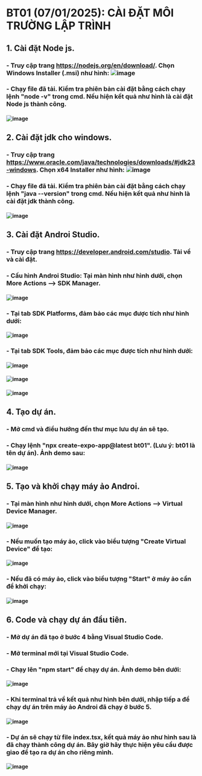 # BT01 (07/01/2025): CÀI ĐẶT MÔI TRƯỜNG LẬP TRÌNH
## 1. Cài đặt Node js.
### - Truy cập trang https://nodejs.org/en/download/. Chọn Windows Installer (.msi) như hình: ![image](https://github.com/user-attachments/assets/95672c44-b730-42e5-a7d2-bef0b2b72b30)
### - Chạy file đã tải. Kiểm tra phiên bản cài đặt bằng cách chạy lệnh "node -v" trong cmd. Nếu hiện kết quả như hình là cài đặt Node js thành công. 
#### ![image](https://github.com/user-attachments/assets/a80cd637-b37e-4cd4-990b-5bc3c015aaca)
## 2. Cài đặt jdk cho windows.
### - Truy cập trang https://www.oracle.com/java/technologies/downloads/#jdk23-windows. Chọn x64 Installer như hình: ![image](https://github.com/user-attachments/assets/497bfba5-15dc-41a9-9e1e-82de14142ffd)
### - Chạy file đã tải. Kiểm tra phiên bản cài đặt bằng cách chạy lệnh "java --version" trong cmd. Nếu hiện kết quả như hình là cài đặt jdk thành công. 
#### ![image](https://github.com/user-attachments/assets/cf129c74-d7b7-4479-a9ef-864a152d079d)
## 3. Cài đặt Androi Studio.
### - Truy cập trang https://developer.android.com/studio. Tải về và cài đặt.
### - Cấu hình Androi Studio: Tại màn hình như hình dưới, chọn More Actions --> SDK Manager. 
#### ![image](https://github.com/user-attachments/assets/3b12198c-141f-4198-a5b9-4d403cbc53df)
### - Tại tab SDK Platforms, đảm bảo các mục được tích như hình dưới: 
#### ![image](https://github.com/user-attachments/assets/2cf50642-0cda-4184-be97-07ed779e44bf)
### - Tại tab SDK Tools, đảm bảo các mục được tích như hình dưới: 
#### ![image](https://github.com/user-attachments/assets/1fafa86b-daaf-45ee-95d4-77de7c9f7c4e)
#### ![image](https://github.com/user-attachments/assets/3f474364-a859-4abf-af50-83acc8c3990a)
#### ![image](https://github.com/user-attachments/assets/37022399-d44e-4bf1-869c-0140ad8da685)
## 4. Tạo dự án.
### - Mở cmd và điều hướng đến thư mục lưu dự án sẽ tạo.
### - Chạy lệnh "npx create-expo-app@latest bt01". (Lưu ý: bt01 là tên dự án). Ảnh demo sau: 
#### ![image](https://github.com/user-attachments/assets/94f41cb7-705e-46eb-987a-ec795d9e02a2)
## 5. Tạo và khởi chạy máy ảo Androi.
### - Tại màn hình như hình dưới, chọn More Actions --> Virtual Device Manager.
#### ![image](https://github.com/user-attachments/assets/ac16ffb1-93d0-464e-a807-adb56d5f637e)
### - Nếu muốn tạo máy ảo, click vào biểu tượng "Create Virtual Device" để tạo: 
#### ![image](https://github.com/user-attachments/assets/0902d28c-1e7a-413d-a843-f0e5b5773eae)
### - Nếu đã có máy ảo, click vào biểu tượng "Start" ở máy ảo cần để khởi chạy: 
#### ![image](https://github.com/user-attachments/assets/a3f8d817-4968-4731-8dc5-6485ee58785a)
## 6. Code và chạy dự án đầu tiên.
### - Mở dự án đã tạo ở bước 4 bằng Visual Studio Code.
### - Mở terminal mới tại Visual Studio Code.
### - Chạy lên "npm start" để chạy dự án. Ảnh demo bên dưới:
#### ![image](https://github.com/user-attachments/assets/698a8b92-6c6c-49c3-8c77-18ca41823830)
### - Khi terminal trả về kết quả như hình bên dưới, nhập tiếp a để chạy dự án trên máy ảo Androi đã chạy ở bước 5.
#### ![image](https://github.com/user-attachments/assets/c4f0b1c7-b9fb-4ac9-89b1-a4820e3876b1)
### - Dự án sẽ chạy từ file index.tsx, kết quả máy ảo như hình sau là đã chạy thành công dự án. Bây giờ hãy thực hiện yêu cầu được giao để tạo ra dự án cho riêng mình.
#### ![image](https://github.com/user-attachments/assets/6afc46d0-f426-479a-a018-ca481dd5fbb7)
